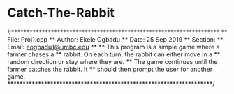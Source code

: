# Catch-The-Rabbit
#********************************************************************
 ** File:      Proj1.cpp
 ** Author:    Ekele Ogbadu
 ** Date:      25 Sep 2019
 ** Section:
 ** Email:     eogbadu1@umbc.edu
 **
 ** This program is a simple game where a farmer chases a
 ** rabbit. On each turn, the rabbit can either move in a
 ** random direction or stay where they are.
 ** The game continues until the farmer catches the rabbit. It
 ** should then prompt the user for another game.
 *******************************************************************/
